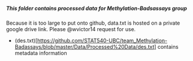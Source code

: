 ##### This folder contains processed data for Methylation-Badsassays group

Because it is too large to put onto github, data.txt is hosted on a private google drive link. Please @wvictor14 request for use.

* (des.txt)[https://github.com/STAT540-UBC/team_Methylation-Badassays/blob/master/Data/Processed%20Data/des.txt] contains metadata information
